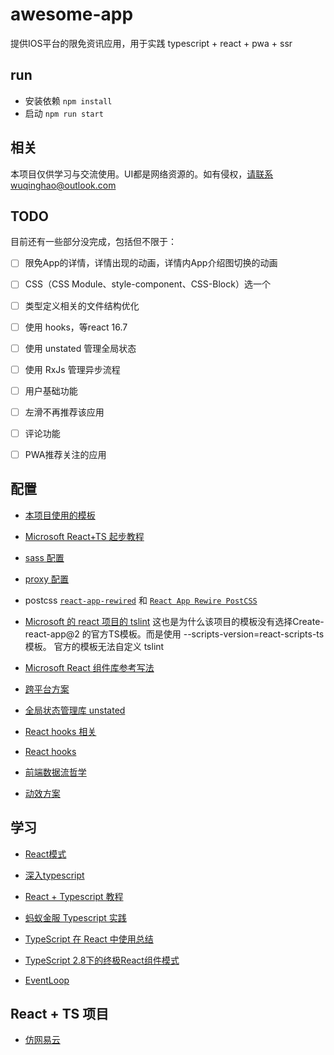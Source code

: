 # awesome-app

提供IOS平台的限免资讯应用，用于实践 typescript + react + pwa + ssr

## run
- 安装依赖 `npm install`
- 启动 `npm run start`

## 相关
本项目仅供学习与交流使用。UI都是网络资源的。如有侵权，请联系wuqinghao@outlook.com

## TODO

目前还有一些部分没完成，包括但不限于：

- [ ] 限免App的详情，详情出现的动画，详情内App介绍图切换的动画
- [ ] CSS（CSS Module、style-component、CSS-Block）选一个
- [ ] 类型定义相关的文件结构优化
- [ ] 使用 hooks，等react 16.7
- [ ] 使用 unstated 管理全局状态
- [ ] 使用 RxJs 管理异步流程

- [ ] 用户基础功能
- [ ] 左滑不再推荐该应用
- [ ] 评论功能
- [ ] PWA推荐关注的应用

## 配置
- [本项目使用的模板](https://github.com/wmonk/create-react-app-typescript)

- [Microsoft React+TS 起步教程](https://github.com/Microsoft/TypeScript-React-Starter)

- [sass 配置](https://github.com/wmonk/create-react-app-typescript/blob/master/template/README.md#adding-a-css-preprocessor-sass-less-etc)

- [proxy 配置](https://github.com/wmonk/create-react-app-typescript/blob/b60cbad2e00a581adf24403de6ea47c948931367/template/README.md#configuring-the-proxy-manually)

- postcss
[`react-app-rewired`](https://github.com/timarney/react-app-rewired) 和 [`React App Rewire PostCSS`](https://github.com/csstools/react-app-rewire-postcss)

- [Microsoft 的 react 项目的 tslint](https://github.com/OfficeDev/office-ui-fabric-react/blob/master/packages/tslint-rules/tslint.json)
这也是为什么该项目的模板没有选择Create-react-app@2 的官方TS模板。而是使用 --scripts-version=react-scripts-ts 模板。
官方的模板无法自定义 tslint

- [Microsoft React 组件库参考写法](https://github.com/OfficeDev/office-ui-fabric-react/tree/438093206acc568b2581dcac5cb81769f6f38d14/packages/office-ui-fabric-react)

- [跨平台方案](https://zhuanlan.zhihu.com/p/47445226)

- [全局状态管理库 unstated](https://zhuanlan.zhihu.com/p/48219978)
- [React hooks 相关](https://github.com/rehooks/awesome-react-hooks)
- [React hooks](https://zhuanlan.zhihu.com/p/49408348)
- [前端数据流哲学](https://zhuanlan.zhihu.com/p/33382396)

- [动效方案](https://github.com/ant-design/ant-motion/blob/master/README.cn.md)

## 学习
- [React模式](http://sangka-z.com/react-in-patterns-cn/)

- [深入typescript](https://jkchao.github.io/typescript-book-chinese/jsx/reactJSX.html)

- [React + Typescript 教程](https://github.com/piotrwitek/react-redux-typescript-guide#type-definitions--complementary-libraries)

- [蚂蚁金服 Typescript 实践](https://juejin.im/post/5a9c004a6fb9a028b92c9e91)

- [TypeScript 在 React 中使用总结](https://juejin.im/post/5bab4d59f265da0aec22629b)

- [TypeScript 2.8下的终极React组件模式](https://zhuanlan.zhihu.com/p/37298514)

- [EventLoop](https://zhuanlan.zhihu.com/p/30744300)

## React + TS 项目
- [仿网易云](https://github.com/fi3ework/react-cloud-music)
